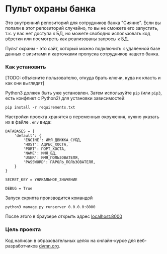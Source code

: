 # Пульт охраны банка

Это внутренний репозиторий для сотрудников банка "Сияние". Если вы попали в этот репозиторий случайно, то вы не сможете его запустить, т.к. у вас нет доступа к БД, но можете свободно использовать код вёрстки или посмотреть как реализованы запросы к БД.

Пульт охраны - это сайт, который можно подключить к удалённой базе данных с визитами и карточками пропуска сотрудников нашего банка.

### Как установить

[TODO: объясните пользователю, откуда брать ключи, куда их класть и как они выглядят]

Python3 должен быть уже установлен. 
Затем используйте `pip` (или `pip3`, есть конфликт с Python2) для установки зависимостей:
```
pip install -r requirements.txt
```

Настройки проекта хранятся в переменных окружения, нужно указать их в файле `.env` вида:

```
DATABASES = {
    'default': {
        'ENGINE': ИМЯ_ДВИЖКА_СУБД,
        'HOST': АДРЕС_ХОСТА,
        'PORT': ПОРТ_ХОСТА,
        'NAME': ИМЯ_БД,
        'USER': ИМЯ_ПОЛЬЗОВАТЕЛЯ,
        'PASSWORD': ПАРОЛЬ_ПОЛЬЗОВАТЕЛЯ,
    }
}

SECRET_KEY = УНИКАЛЬНОЕ_ЗНАЧЕНИЕ

DEBUG = True
```

Запуск скрипта производится командой 
```
python3 manage.py runserver 0.0.0.0:8000

```
После этого в браузере открыть адрес [localhost:8000](localhost:8000)

### Цель проекта

Код написан в образовательных целях на онлайн-курсе для веб-разработчиков [dvmn.org](https://dvmn.org/).